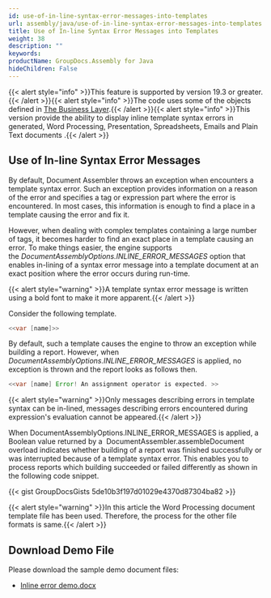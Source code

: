 ```yaml
---
id: use-of-in-line-syntax-error-messages-into-templates
url: assembly/java/use-of-in-line-syntax-error-messages-into-templates
title: Use of In-line Syntax Error Messages into Templates
weight: 38
description: ""
keywords: 
productName: GroupDocs.Assembly for Java
hideChildren: False
---
```

{{< alert style="info" >}}This feature is supported by version 19.3 or greater.{{< /alert >}}{{< alert style="info" >}}The code uses some of the objects defined in [The Business Layer](https://docs.groupdocs.com/assembly/java/the-business-layer/).{{< /alert >}}{{< alert style="info" >}}This version provide the ability to display inline template syntax errors in generated, Word Processing, Presentation, Spreadsheets, Emails and Plain Text documents .{{< /alert >}}

## Use of In-line Syntax Error Messages

By default, Document Assembler throws an exception when encounters a template syntax error. Such an exception provides information on a reason of the error and specifies a tag or expression part where the error is encountered. In most cases, this information is enough to find a place in a template causing the error and fix it.

However, when dealing with complex templates containing a large number of tags, it becomes harder to find an exact place in a template causing an error. To make things easier, the engine supports the *DocumentAssemblyOptions.INLINE\_ERROR\_MESSAGES* option that enables in-lining of a syntax error message into a template document at an exact position where the error occurs during run-time.

{{< alert style="warning" >}}A template syntax error message is written using a bold font to make it more apparent.{{< /alert >}}

Consider the following template.

```java
<<var [name]>>
```

By default, such a template causes the engine to throw an exception while building a report. However, when *DocumentAssemblyOptions.INLINE\_ERROR\_MESSAGES* is applied, no exception is thrown and the report looks as follows then.

```java
<<var [name] Error! An assignment operator is expected. >>
```

{{< alert style="warning" >}}Only messages describing errors in template syntax can be in-lined, messages describing errors encountered during expression's evaluation cannot be appeared.{{< /alert >}}

When DocumentAssemblyOptions.INLINE\_ERROR\_MESSAGES is applied, a Boolean value returned by a  DocumentAssembler.assembleDocument overload indicates whether building of a report was finished successfully or was interrupted because of a template syntax error. This enables you to process reports which building succeeded or failed differently as shown in the following code snippet.

{{< gist GroupDocsGists 5de10b3f197d01029e4370d87304ba82 >}}

{{< alert style="warning" >}}In this article the Word Processing document template file has been used. Therefore, the process for the other file formats is same.{{< /alert >}}  

## Download Demo File

Please download the sample demo document files:

*   [Inline error demo.docx](https://github.com/groupdocs-assembly/GroupDocs.Assembly-for-.NET/blob/master/Examples/Data/Source/Word%20Templates/Inline%20Error%20Demo.docx?raw=true)
